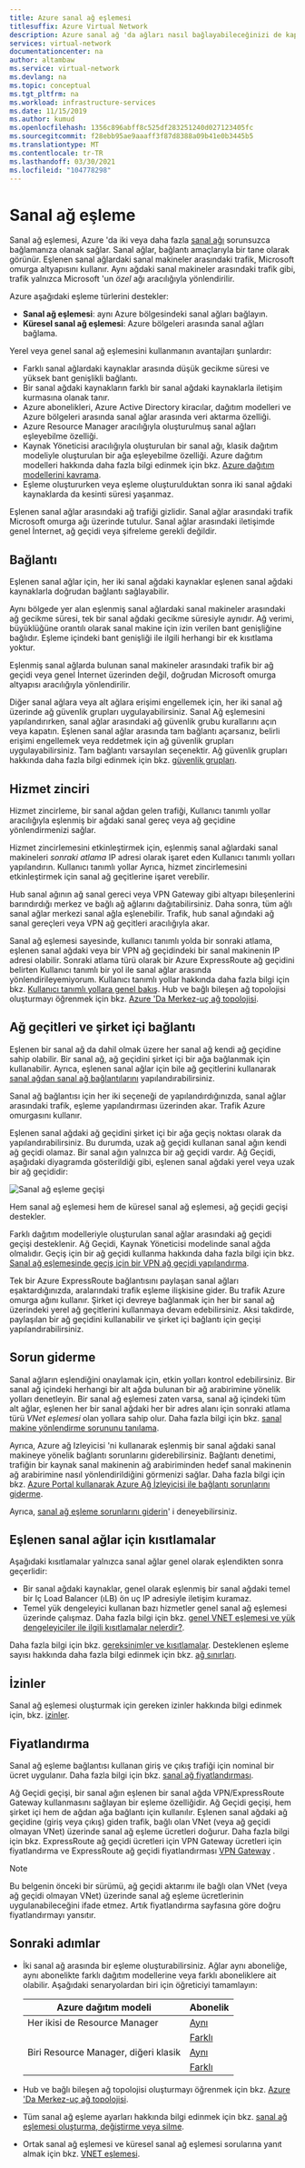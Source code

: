 ```yaml
---
title: Azure sanal ağ eşlemesi
titlesuffix: Azure Virtual Network
description: Azure sanal ağ 'da ağları nasıl bağlayabileceğinizi de kapsayan Azure 'da sanal ağ eşlemesi hakkında bilgi edinin.
services: virtual-network
documentationcenter: na
author: altambaw
ms.service: virtual-network
ms.devlang: na
ms.topic: conceptual
ms.tgt_pltfrm: na
ms.workload: infrastructure-services
ms.date: 11/15/2019
ms.author: kumud
ms.openlocfilehash: 1356c896abff8c525df283251240d027123405fc
ms.sourcegitcommit: f28ebb95ae9aaaff3f87d8388a09b41e0b3445b5
ms.translationtype: MT
ms.contentlocale: tr-TR
ms.lasthandoff: 03/30/2021
ms.locfileid: "104778298"
---
```

# <a name="virtual-network-peering"></a>Sanal ağ eşleme

Sanal ağ eşlemesi, Azure 'da iki veya daha fazla [sanal ağı](virtual-networks-overview.md) sorunsuzca bağlamanıza olanak sağlar. Sanal ağlar, bağlantı amaçlarıyla bir tane olarak görünür. Eşlenen sanal ağlardaki sanal makineler arasındaki trafik, Microsoft omurga altyapısını kullanır. Aynı ağdaki sanal makineler arasındaki trafik gibi, trafik yalnızca Microsoft 'un *özel* ağı aracılığıyla yönlendirilir.

Azure aşağıdaki eşleme türlerini destekler:

* **Sanal ağ eşlemesi**: aynı Azure bölgesindeki sanal ağları bağlayın.
* **Küresel sanal ağ eşlemesi**: Azure bölgeleri arasında sanal ağları bağlama.

Yerel veya genel sanal ağ eşlemesini kullanmanın avantajları şunlardır:

* Farklı sanal ağlardaki kaynaklar arasında düşük gecikme süresi ve yüksek bant genişlikli bağlantı.
* Bir sanal ağdaki kaynakların farklı bir sanal ağdaki kaynaklarla iletişim kurmasına olanak tanır.
* Azure abonelikleri, Azure Active Directory kiracılar, dağıtım modelleri ve Azure bölgeleri arasında sanal ağlar arasında veri aktarma özelliği.
* Azure Resource Manager aracılığıyla oluşturulmuş sanal ağları eşleyebilme özelliği.
* Kaynak Yöneticisi aracılığıyla oluşturulan bir sanal ağı, klasik dağıtım modeliyle oluşturulan bir ağa eşleyebilme özelliği. Azure dağıtım modelleri hakkında daha fazla bilgi edinmek için bkz. [Azure dağıtım modellerini kavrama](../azure-resource-manager/management/deployment-models.md?toc=%2fazure%2fvirtual-network%2ftoc.json).
* Eşleme oluştururken veya eşleme oluşturulduktan sonra iki sanal ağdaki kaynaklarda da kesinti süresi yaşanmaz.

Eşlenen sanal ağlar arasındaki ağ trafiği gizlidir. Sanal ağlar arasındaki trafik Microsoft omurga ağı üzerinde tutulur. Sanal ağlar arasındaki iletişimde genel İnternet, ağ geçidi veya şifreleme gerekli değildir.

## <a name="connectivity"></a>Bağlantı

Eşlenen sanal ağlar için, her iki sanal ağdaki kaynaklar eşlenen sanal ağdaki kaynaklarla doğrudan bağlantı sağlayabilir.

Aynı bölgede yer alan eşlenmiş sanal ağlardaki sanal makineler arasındaki ağ gecikme süresi, tek bir sanal ağdaki gecikme süresiyle aynıdır. Ağ verimi, büyüklüğüne orantılı olarak sanal makine için izin verilen bant genişliğine bağlıdır. Eşleme içindeki bant genişliği ile ilgili herhangi bir ek kısıtlama yoktur.

Eşlenmiş sanal ağlarda bulunan sanal makineler arasındaki trafik bir ağ geçidi veya genel İnternet üzerinden değil, doğrudan Microsoft omurga altyapısı aracılığıyla yönlendirilir.

Diğer sanal ağlara veya alt ağlara erişimi engellemek için, her iki sanal ağ üzerinde ağ güvenlik grupları uygulayabilirsiniz.
Sanal Ağ eşlemesini yapılandırırken, sanal ağlar arasındaki ağ güvenlik grubu kurallarını açın veya kapatın. Eşlenen sanal ağlar arasında tam bağlantı açarsanız, belirli erişimi engellemek veya reddetmek için ağ güvenlik grupları uygulayabilirsiniz. Tam bağlantı varsayılan seçenektir. Ağ güvenlik grupları hakkında daha fazla bilgi edinmek için bkz. [güvenlik grupları](./network-security-groups-overview.md).

## <a name="service-chaining"></a>Hizmet zinciri

Hizmet zincirleme, bir sanal ağdan gelen trafiği, Kullanıcı tanımlı yollar aracılığıyla eşlenmiş bir ağdaki sanal gereç veya ağ geçidine yönlendirmenizi sağlar.

Hizmet zincirlemesini etkinleştirmek için, eşlenmiş sanal ağlardaki sanal makineleri *sonraki atlama* IP adresi olarak işaret eden Kullanıcı tanımlı yolları yapılandırın. Kullanıcı tanımlı yollar Ayrıca, hizmet zincirlemesini etkinleştirmek için sanal ağ geçitlerine işaret verebilir.

Hub sanal ağının ağ sanal gereci veya VPN Gateway gibi altyapı bileşenlerini barındırdığı merkez ve bağlı ağ ağlarını dağıtabilirsiniz. Daha sonra, tüm ağlı sanal ağlar merkezi sanal ağla eşlenebilir. Trafik, hub sanal ağındaki ağ sanal gereçleri veya VPN ağ geçitleri aracılığıyla akar.

Sanal ağ eşlemesi sayesinde, kullanıcı tanımlı yolda bir sonraki atlama, eşlenen sanal ağdaki veya bir VPN ağ geçidindeki bir sanal makinenin IP adresi olabilir. Sonraki atlama türü olarak bir Azure ExpressRoute ağ geçidini belirten Kullanıcı tanımlı bir yol ile sanal ağlar arasında yönlendirileyemiyorum. Kullanıcı tanımlı yollar hakkında daha fazla bilgi için bkz. [Kullanıcı tanımlı yollara genel bakış](virtual-networks-udr-overview.md#user-defined). Hub ve bağlı bileşen ağ topolojisi oluşturmayı öğrenmek için bkz. [Azure 'Da Merkez-uç ağ topolojisi](/azure/architecture/reference-architectures/hybrid-networking/hub-spoke?toc=%2fazure%2fvirtual-network%2ftoc.json).

## <a name="gateways-and-on-premises-connectivity"></a>Ağ geçitleri ve şirket içi bağlantı

Eşlenen bir sanal ağ da dahil olmak üzere her sanal ağ kendi ağ geçidine sahip olabilir. Bir sanal ağ, ağ geçidini şirket içi bir ağa bağlanmak için kullanabilir. Ayrıca, eşlenen sanal ağlar için bile ağ geçitlerini kullanarak [sanal ağdan sanal ağ bağlantılarını](../vpn-gateway/vpn-gateway-vnet-vnet-rm-ps.md?toc=%2fazure%2fvirtual-network%2ftoc.json) yapılandırabilirsiniz.

Sanal ağ bağlantısı için her iki seçeneği de yapılandırdığınızda, sanal ağlar arasındaki trafik, eşleme yapılandırması üzerinden akar. Trafik Azure omurgasını kullanır.

Eşlenen sanal ağdaki ağ geçidini şirket içi bir ağa geçiş noktası olarak da yapılandırabilirsiniz. Bu durumda, uzak ağ geçidi kullanan sanal ağın kendi ağ geçidi olamaz. Bir sanal ağın yalnızca bir ağ geçidi vardır. Ağ Geçidi, aşağıdaki diyagramda gösterildiği gibi, eşlenen sanal ağdaki yerel veya uzak bir ağ geçididir:

![Sanal ağ eşleme geçişi](./media/virtual-networks-peering-overview/local-or-remote-gateway-in-peered-virual-network.png)

Hem sanal ağ eşlemesi hem de küresel sanal ağ eşlemesi, ağ geçidi geçişi destekler.

Farklı dağıtım modelleriyle oluşturulan sanal ağlar arasındaki ağ geçidi geçişi desteklenir. Ağ Geçidi, Kaynak Yöneticisi modelinde sanal ağda olmalıdır. Geçiş için bir ağ geçidi kullanma hakkında daha fazla bilgi için bkz. [Sanal ağ eşlemesinde geçiş için bir VPN ağ geçidi yapılandırma](../vpn-gateway/vpn-gateway-peering-gateway-transit.md?toc=%2fazure%2fvirtual-network%2ftoc.json).

Tek bir Azure ExpressRoute bağlantısını paylaşan sanal ağları eşaktardığınızda, aralarındaki trafik eşleme ilişkisine gider. Bu trafik Azure omurga ağını kullanır. Şirket içi devreye bağlanmak için her bir sanal ağ üzerindeki yerel ağ geçitlerini kullanmaya devam edebilirsiniz. Aksi takdirde, paylaşılan bir ağ geçidini kullanabilir ve şirket içi bağlantı için geçişi yapılandırabilirsiniz.

## <a name="troubleshoot"></a>Sorun giderme

Sanal ağların eşlendiğini onaylamak için, etkin yolları kontrol edebilirsiniz. Bir sanal ağ içindeki herhangi bir alt ağda bulunan bir ağ arabirimine yönelik yolları denetleyin. Bir sanal ağ eşlemesi zaten varsa, sanal ağ içindeki tüm alt ağlar, eşlenen her bir sanal ağdaki her bir adres alanı için sonraki atlama türü *VNet eşlemesi* olan yollara sahip olur. Daha fazla bilgi için bkz. [sanal makine yönlendirme sorununu tanılama](diagnose-network-routing-problem.md).

Ayrıca, Azure ağ Izleyicisi 'ni kullanarak eşlenmiş bir sanal ağdaki sanal makineye yönelik bağlantı sorunlarını giderebilirsiniz. Bağlantı denetimi, trafiğin bir kaynak sanal makinenin ağ arabiriminden hedef sanal makinenin ağ arabirimine nasıl yönlendirildiğini görmenizi sağlar. Daha fazla bilgi için bkz. [Azure Portal kullanarak Azure Ağ İzleyicisi ile bağlantı sorunlarını giderme](../network-watcher/network-watcher-connectivity-portal.md#check-connectivity-to-a-virtual-machine).

Ayrıca, [sanal ağ eşleme sorunlarını giderin](virtual-network-troubleshoot-peering-issues.md)' i deneyebilirsiniz.

## <a name="constraints-for-peered-virtual-networks"></a>Eşlenen sanal ağlar için kısıtlamalar<a name="requirements-and-constraints"></a>

Aşağıdaki kısıtlamalar yalnızca sanal ağlar genel olarak eşlendikten sonra geçerlidir:

* Bir sanal ağdaki kaynaklar, genel olarak eşlenmiş bir sanal ağdaki temel bir Iç Load Balancer (ıLB) ön uç IP adresiyle iletişim kuramaz.
* Temel yük dengeleyici kullanan bazı hizmetler genel sanal ağ eşlemesi üzerinde çalışmaz. Daha fazla bilgi için bkz. [genel VNET eşlemesi ve yük dengeleyiciler ile ilgili kısıtlamalar nelerdir?](virtual-networks-faq.md#what-are-the-constraints-related-to-global-vnet-peering-and-load-balancers).

Daha fazla bilgi için bkz. [gereksinimler ve kısıtlamalar](virtual-network-manage-peering.md#requirements-and-constraints). Desteklenen eşleme sayısı hakkında daha fazla bilgi edinmek için bkz. [ağ sınırları](../azure-resource-manager/management/azure-subscription-service-limits.md?toc=%2fazure%2fvirtual-network%2ftoc.json#azure-resource-manager-virtual-networking-limits).

## <a name="permissions"></a>İzinler

Sanal ağ eşlemesi oluşturmak için gereken izinler hakkında bilgi edinmek için, bkz. [izinler](virtual-network-manage-peering.md#permissions).

## <a name="pricing"></a>Fiyatlandırma

Sanal ağ eşleme bağlantısı kullanan giriş ve çıkış trafiği için nominal bir ücret uygulanır. Daha fazla bilgi için bkz. [sanal ağ fiyatlandırması](https://azure.microsoft.com/pricing/details/virtual-network).

Ağ Geçidi geçişi, bir sanal ağın eşlenen bir sanal ağda VPN/ExpressRoute Gateway kullanmasını sağlayan bir eşleme özelliğidir. Ağ Geçidi geçişi, hem şirket içi hem de ağdan ağa bağlantı için kullanılır. Eşlenen sanal ağdaki ağ geçidine (giriş veya çıkış) giden trafik, bağlı olan VNet (veya ağ geçidi olmayan VNet) üzerinde sanal ağ eşleme ücretleri doğurur. Daha fazla bilgi için bkz. ExpressRoute ağ geçidi ücretleri için VPN Gateway ücretleri için fiyatlandırma ve ExpressRoute ağ geçidi fiyatlandırması [VPN Gateway](https://azure.microsoft.com/pricing/details/vpn-gateway/) .

>[!NOTE]
> Bu belgenin önceki bir sürümü, ağ geçidi aktarımı ile bağlı olan VNet (veya ağ geçidi olmayan VNet) üzerinde sanal ağ eşleme ücretlerinin uygulanabileceğini ifade etmez. Artık fiyatlandırma sayfasına göre doğru fiyatlandırmayı yansıtır.

## <a name="next-steps"></a>Sonraki adımlar

* İki sanal ağ arasında bir eşleme oluşturabilirsiniz. Ağlar aynı aboneliğe, aynı abonelikte farklı dağıtım modellerine veya farklı aboneliklere ait olabilir. Aşağıdaki senaryolardan biri için öğreticiyi tamamlayın:

    |Azure dağıtım modeli             | Abonelik  |
    |---------                          |---------|
    |Her ikisi de Resource Manager              |[Aynı](tutorial-connect-virtual-networks-portal.md)|
    |                                   |[Farklı](create-peering-different-subscriptions.md)|
    |Biri Resource Manager, diğeri klasik  |[Aynı](create-peering-different-deployment-models.md)|
    |                                   |[Farklı](create-peering-different-deployment-models-subscriptions.md)|

* Hub ve bağlı bileşen ağ topolojisi oluşturmayı öğrenmek için bkz. [Azure 'Da Merkez-uç ağ topolojisi](/azure/architecture/reference-architectures/hybrid-networking/hub-spoke?toc=%2fazure%2fvirtual-network%2ftoc.json).
* Tüm sanal ağ eşleme ayarları hakkında bilgi edinmek için bkz. [sanal ağ eşlemesi oluşturma, değiştirme veya silme](virtual-network-manage-peering.md).
* Ortak sanal ağ eşlemesi ve küresel sanal ağ eşlemesi sorularına yanıt almak için bkz. [VNET eşlemesi](virtual-networks-faq.md#vnet-peering).
